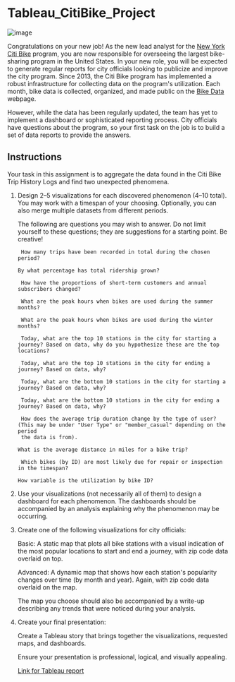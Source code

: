 # Tableau_CitiBike_Project

![image](https://github.com/esu75/Tableau_CitiBike_Project/assets/118146659/ecb990fa-daee-4d74-950e-2641d3eca3d6)

Congratulations on your new job! As the new lead analyst for the [New York Citi Bike](https://en.wikipedia.org/wiki/Citi_Bike) program, you are now responsible for overseeing the largest
bike-sharing program in the United States. In your new role, you will be expected to generate regular reports for city officials looking to publicize and
improve the city program. Since 2013, the Citi Bike program has implemented a robust infrastructure for collecting data on the program's utilization.
Each month, bike data is collected, organized, and made public on the [Bike Data](https://citibikenyc.com/system-data) webpage.

However, while the data has been regularly updated, the team has yet to implement a dashboard or sophisticated reporting process. 
City officials have questions about the program, so your first task on the job is to build a set of data reports to provide the answers.

## Instructions
Your task in this assignment is to aggregate the data found in the Citi Bike Trip History Logs and find two unexpected phenomena.

1. Design 2–5 visualizations for each discovered phenomenon (4–10 total). You may work with a timespan of your choosing. Optionally, you can also merge
   multiple datasets from different periods.

      The following are questions you may wish to answer. Do not limit yourself to these questions; they are suggestions for a starting point. Be creative!

        How many trips have been recorded in total during the chosen period?

       By what percentage has total ridership grown?

        How have the proportions of short-term customers and annual subscribers changed?

        What are the peak hours when bikes are used during the summer months?

        What are the peak hours when bikes are used during the winter months?

        Today, what are the top 10 stations in the city for starting a journey? Based on data, why do you hypothesize these are the top locations?

        Today, what are the top 10 stations in the city for ending a journey? Based on data, why?

        Today, what are the bottom 10 stations in the city for starting a journey? Based on data, why?

        Today, what are the bottom 10 stations in the city for ending a journey? Based on data, why?

        How does the average trip duration change by the type of user? (This may be under "User Type" or "member_casual" depending on the period 
        the data is from).

       What is the average distance in miles for a bike trip?

        Which bikes (by ID) are most likely due for repair or inspection in the timespan?

       How variable is the utilization by bike ID?

2. Use your visualizations (not necessarily all of them) to design a dashboard for each phenomenon. The dashboards should be accompanied by an 
analysis explaining why the phenomenon may be occurring.

3. Create one of the following visualizations for city officials:

      Basic: A static map that plots all bike stations with a visual indication of the most popular locations to start and end a journey, 
      with zip code data overlaid on top.

      Advanced: A dynamic map that shows how each station's popularity changes over time (by month and year). Again, with zip code data overlaid 
      on the map.

      The map you choose should also be accompanied by a write-up describing any trends that were noticed during your analysis.

4. Create your final presentation:

      Create a Tableau story that brings together the visualizations, requested maps, and dashboards.

      Ensure your presentation is professional, logical, and visually appealing.
      
      [Link for Tableau report](https://public.tableau.com/app/profile/esubalew.adal/viz/citibike_project_16829121245620/Story1)
